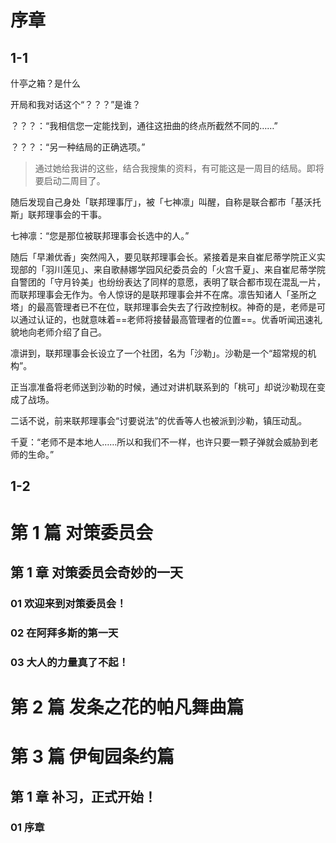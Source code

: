 # 序章

## 1-1

什亭之箱？是什么

开局和我对话这个“？？？”是谁？

？？？：“我相信您一定能找到，通往这扭曲的终点所截然不同的……”

？？？：“另一种结局的正确选项。”

> 通过她给我讲的这些，结合我搜集的资料，有可能这是一周目的结局。即将要启动二周目了。

随后发现自己身处「联邦理事厅」，被「七神凛」叫醒，自称是联合都市「基沃托斯」联邦理事会的干事。

七神凛：“您是那位被联邦理事会长选中的人。”

随后「早濑优香」突然闯入，要见联邦理事会长。紧接着是来自崔尼蒂学院正义实现部的「羽川莲见」、来自歌赫娜学园风纪委员会的「火宫千夏」、来自崔尼蒂学院自警团的「守月铃美」也纷纷表达了同样的意愿，表明了联合都市现在混乱一片，而联邦理事会无作为。令人惊讶的是联邦理事会并不在席。凛告知诸人「圣所之塔」的最高管理者已不在位，联邦理事会失去了行政控制权。神奇的是，老师是可以通过认证的，也就意味着==老师将接替最高管理者的位置==。优香听闻迅速礼貌地向老师介绍了自己。

凛讲到，联邦理事会长设立了一个社团，名为「沙勒」。沙勒是一个“超常规的机构”。

正当凛准备将老师送到沙勒的时候，通过对讲机联系到的「桃可」却说沙勒现在变成了战场。

二话不说，前来联邦理事会“讨要说法”的优香等人也被派到沙勒，镇压动乱。

千夏：“老师不是本地人……所以和我们不一样，也许只要一颗子弹就会威胁到老师的生命。”

## 1-2





# 第 1 篇   对策委员会



## 第 1 章   对策委员会奇妙的一天



### 01   欢迎来到对策委员会！



### 02   在阿拜多斯的第一天



### 03   大人的力量真了不起！













# 第 2 篇   发条之花的帕凡舞曲篇





# 第 3 篇   伊甸园条约篇



## 第 1 章   补习，正式开始！

### 01 序章